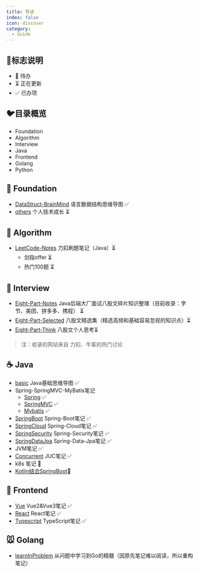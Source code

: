 ```yaml
---
title: 导读
index: false
icon: discover
category:
  - Guide
---
```


## :milky_way:标志说明

* 🚫 待办
* ⏳ 正在更新
* ✅ 已办项



## :bird:目录概览

* Foundation
* Algorithm
* Interview
* Java
* Frontend
* Golang
* Python


## :baby_chick: Foundation

* [DataStruct-BrainMind](/fundamental/datastruct.md) 语言数据结构思维导图 ✅ 
* [others](/others/rent_house.md) 个人技术成长 ⏳



## :penguin: Algorithm

* [LeetCode-Notes](/Java/leetcode/leetcode.md) 力扣刷题笔记（Java）⏳ 
  * 剑指offer ⏳
  * 热门100题 ⏳



## :tiger: Interview

* [Eight-Part-Notes](/Java/eightpart/giant.md)  Java后端大厂面试八股文碎片知识整理（目前收录：字节、美团、拼多多、携程） ⏳ 
* [Eight-Part-Selected](/Java/eightpart/intro.md)  八股文精选集（精选高频和基础容易忽视的知识点）⏳ 
* [Eight-Part-Think](/Java/eightpart/think.md)  八股文个人思考⏳

> 注：收录的网站来自 力扣、牛客的热门讨论



## :coffee: Java

* [basic](/Java/basic/basic.md)  Java基础思维导图 ✅ 
* Spring-SpringMVC-MyBatis笔记
  * [Spring](/Java/fm/Spring.md) ✅
  * [SpringMVC](/Java/fm/SpringMVC.md)  ✅
  * [Mybatis](/Java/fm/Mybatis.md)  ✅
* [SpringBoot](/Java/fm/SpringBoot.md)  Spring-Boot笔记 ✅ 
* [SpringCloud](/Java/fm/SpringCloud.md) Spring-Cloud笔记 ✅ 
* [SpringSecurity](/Java/fm/SpringSecurity.md) Spring-Security笔记 ✅ 
* [SpringDataJpa](/Java/fm/SpringDataJpa.md)  Spring-Data-Jpa笔记 ✅ 
* JVM笔记 ✅ 
* [Concurrent](/Java/concurrent/concurrent.md)  JUC笔记 ✅ 
* k8s 笔记 🚫
* [Kotlin结合SpringBoot](/Java/kotlin/kotlin.md)🚫



## :ocean: Frontend

*  [Vue](/frontend/vue/vue.md) Vue2&Vue3笔记 ✅ 
*  [React](/frontend/react/react.md) React笔记 ✅ 
*  [Typescript](/frontend/typescript/typescript.md) TypeScript笔记 ✅ 



## :mouse: Golang

* [learnInProblem](/golang/learnInProblem.md)   从问题中学习到Go的精髓（因原先笔记难以阅读，所以重构笔记）
